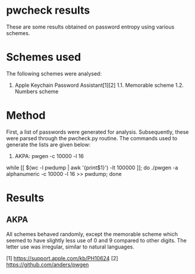 pwcheck results
===============

These are some results obtained on password entropy using various schemes.

Schemes used
============

The following schemes were analysed:

1. Apple Keychain Password Assistant[1][2]
1.1. Memorable scheme
1.2. Numbers scheme

Method
======

First, a list of passwords were generated for analysis. Subsequently, these
were parsed through the pwcheck.py routine. The commands used to generate 
the lists are given below:

1. AKPA: pwgen -c 10000 -l 16

while [[ $(wc -l pwdump | awk '{print$1}') -lt 100000 ]]; do ./pwgen -a alphanumeric -c 10000 -l 16 >> pwdump; done

Results
=======

AKPA
----

All schemes behaved randomly, except the memorable scheme which seemed to 
have slightly less use of 0 and 9 compared to other digits. The letter use 
was irregular, similar to natural languages.


[1] https://support.apple.com/kb/PH10624
[2] https://github.com/anders/pwgen